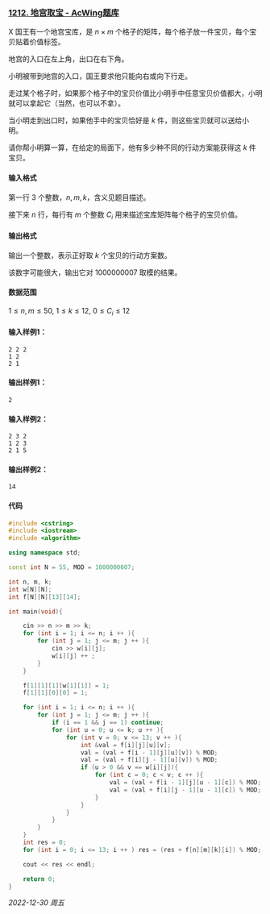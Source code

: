 ### [1212. 地宫取宝 - AcWing题库](https://www.acwing.com/problem/content/1214/)

X 国王有一个地宫宝库，是 $n×m$ 个格子的矩阵，每个格子放一件宝贝，每个宝贝贴着价值标签。

地宫的入口在左上角，出口在右下角。

小明被带到地宫的入口，国王要求他只能向右或向下行走。

走过某个格子时，如果那个格子中的宝贝价值比小明手中任意宝贝价值都大，小明就可以拿起它（当然，也可以不拿）。

当小明走到出口时，如果他手中的宝贝恰好是 $k$ 件，则这些宝贝就可以送给小明。

请你帮小明算一算，在给定的局面下，他有多少种不同的行动方案能获得这 $k$ 件宝贝。

#### 输入格式

第一行 3 个整数，$n,m,k$，含义见题目描述。

接下来 $n$ 行，每行有 $m$ 个整数 $C_i$ 用来描述宝库矩阵每个格子的宝贝价值。

#### 输出格式

输出一个整数，表示正好取 $k$ 个宝贝的行动方案数。

该数字可能很大，输出它对 1000000007 取模的结果。

#### 数据范围

$1 \leq n,m \leq 50,$
$1 \leq k \leq 12,$
$0 \leq C_i \leq 12$

#### 输入样例1：

```
2 2 2
1 2
2 1
```

#### 输出样例1：

```
2
```

#### 输入样例2：

```
2 3 2
1 2 3
2 1 5
```

#### 输出样例2：

```
14
```

#### 代码

```cpp
#include <cstring>
#include <iostream>
#include <algorithm>

using namespace std;

const int N = 55, MOD = 1000000007;

int n, m, k;
int w[N][N];
int f[N][N][13][14];

int main(void){

    cin >> n >> m >> k;
    for (int i = 1; i <= n; i ++ ){
        for (int j = 1; j <= m; j ++ ){
            cin >> w[i][j];
            w[i][j] ++ ;
        }
    }

    f[1][1][1][w[1][1]] = 1;
    f[1][1][0][0] = 1;

    for (int i = 1; i <= n; i ++ ){
        for (int j = 1; j <= m; j ++ ){
            if (i == 1 && j == 1) continue;
            for (int u = 0; u <= k; u ++ ){
                for (int v = 0; v <= 13; v ++ ){
                    int &val = f[i][j][u][v];
                    val = (val + f[i - 1][j][u][v]) % MOD;
                    val = (val + f[i][j - 1][u][v]) % MOD;
                    if (u > 0 && v == w[i][j]){
                        for (int c = 0; c < v; c ++ ){
                            val = (val + f[i - 1][j][u - 1][c]) % MOD;
                            val = (val + f[i][j - 1][u - 1][c]) % MOD;
                        }
                    }
                }
            }
        }
    }
    int res = 0;
    for (int i = 0; i <= 13; i ++ ) res = (res + f[n][m][k][i]) % MOD;

    cout << res << endl;

    return 0;
}
```


*2022-12-30 周五*